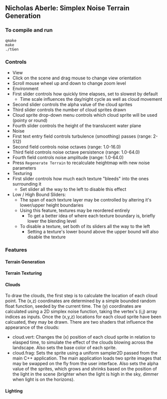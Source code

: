 ## Nicholas Aberle: Simplex Noise Terrain Generation

### To compile and run
```
qmake
make
./tGen
```

### Controls
* View
 * Click on the scene and drag mouse to change view orientation
 * Scroll mouse wheel up and down to change zoom level
* Environment
 * First slider controls how quickly time elapses, set to slowest by default
   * Time scale influences the day/night cycle as well as cloud movement
 * Second slider controls the alpha value of the cloud sprites
 * Third slider controls the number of cloud sprites drawn
 * Cloud sprite drop-down menu controls which cloud sprite will be used (pointy or round)
 * Fourth slider controls the height of the translucent water plane
* Noise
 * First text entry field controls turbulence (smoothing) passes (range: 2-512)
 * Second field controls noise octaves (range: 1.0-16.0)
 * Third field controls noise octave persistence (range: 1.0-64.0)
 * Fourth field controls noise amplitude (range: 1.0-64.0)
 * Press `Regenerate Terrain` to recalculate heightmap with new noise parameters
* Texturing
 * First slider controls how much each texture "bleeds" into the ones surrounding it
   * Set slider all the way to the left to disable this effect
 * Low / High Bound Sliders:
   * The span of each texture layer may be controlled by altering it's lower/upper height boundaries
   * Using this feature, textures may be reordered entirely
     * To get a better idea of where each texture boundary is, briefly lower the blending level
   * To disable a texture, set both of its sliders all the way to the left
     * Setting a texture's lower bound above the upper bound will also disable the texture


### Features

#### Terrain Generation

#### Terrain Texturing

#### Clouds
To draw the clouds, the first step is to calculate the location of each cloud point. The (x,z) coordinates are determined by a simple bounded random float function, seeded by the current time. The (y) coordinates are calculated using a 2D simplex noise function, taking the vertex's (i,j) array indices as inputs.
Once the (x,y,z) locations for each cloud sprite have been calcuated, they may be drawn. There are two shaders that influence the appearance of the clouds:
* cloud.vert: Changes the (x) position of each cloud sprite in relation to elasped time, to simulate the effect of the clouds blowing across the landscape. Also sets the base color of each sprite.
* cloud.frag: Sets the sprite using a uniform sampler2D passed from the main C++ application. The main application loads two sprite images that may be swapped on the fly from the user interface. Also sets the alpha value of the sprites, which grows and shrinks based on the position of the light in the scene (brighter when the light is high in the sky, dimmer when light is on the horizons).

#### Lighting
